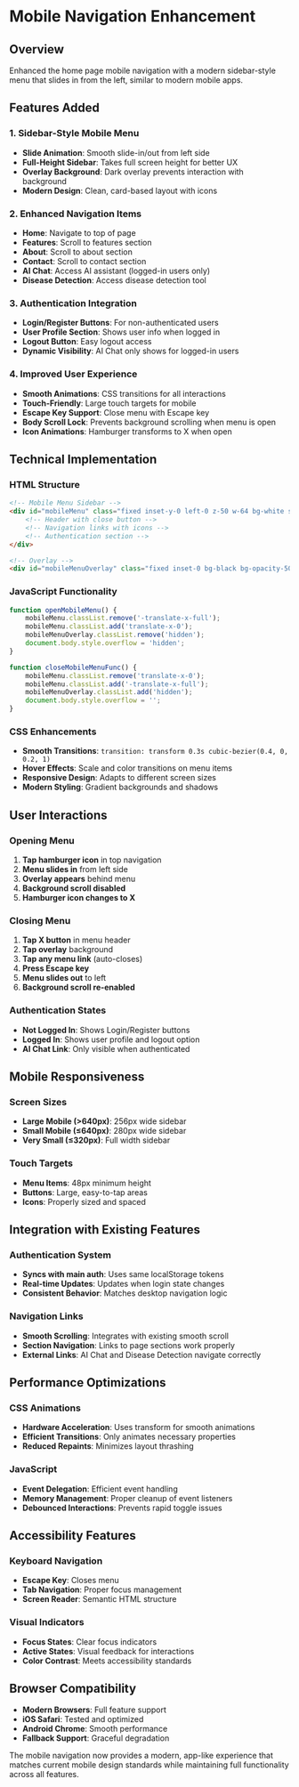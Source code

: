 # Mobile Navigation Enhancement

## Overview
Enhanced the home page mobile navigation with a modern sidebar-style menu that slides in from the left, similar to modern mobile apps.

## Features Added

### 1. **Sidebar-Style Mobile Menu**
- **Slide Animation**: Smooth slide-in/out from left side
- **Full-Height Sidebar**: Takes full screen height for better UX
- **Overlay Background**: Dark overlay prevents interaction with background
- **Modern Design**: Clean, card-based layout with icons

### 2. **Enhanced Navigation Items**
- **Home**: Navigate to top of page
- **Features**: Scroll to features section
- **About**: Scroll to about section  
- **Contact**: Scroll to contact section
- **AI Chat**: Access AI assistant (logged-in users only)
- **Disease Detection**: Access disease detection tool

### 3. **Authentication Integration**
- **Login/Register Buttons**: For non-authenticated users
- **User Profile Section**: Shows user info when logged in
- **Logout Button**: Easy logout access
- **Dynamic Visibility**: AI Chat only shows for logged-in users

### 4. **Improved User Experience**
- **Smooth Animations**: CSS transitions for all interactions
- **Touch-Friendly**: Large touch targets for mobile
- **Escape Key Support**: Close menu with Escape key
- **Body Scroll Lock**: Prevents background scrolling when menu is open
- **Icon Animations**: Hamburger transforms to X when open

## Technical Implementation

### HTML Structure
```html
<!-- Mobile Menu Sidebar -->
<div id="mobileMenu" class="fixed inset-y-0 left-0 z-50 w-64 bg-white shadow-xl transform -translate-x-full transition-transform duration-300 ease-in-out md:hidden">
    <!-- Header with close button -->
    <!-- Navigation links with icons -->
    <!-- Authentication section -->
</div>

<!-- Overlay -->
<div id="mobileMenuOverlay" class="fixed inset-0 bg-black bg-opacity-50 z-40 hidden md:hidden"></div>
```

### JavaScript Functionality
```javascript
function openMobileMenu() {
    mobileMenu.classList.remove('-translate-x-full');
    mobileMenu.classList.add('translate-x-0');
    mobileMenuOverlay.classList.remove('hidden');
    document.body.style.overflow = 'hidden';
}

function closeMobileMenuFunc() {
    mobileMenu.classList.remove('translate-x-0');
    mobileMenu.classList.add('-translate-x-full');
    mobileMenuOverlay.classList.add('hidden');
    document.body.style.overflow = '';
}
```

### CSS Enhancements
- **Smooth Transitions**: `transition: transform 0.3s cubic-bezier(0.4, 0, 0.2, 1)`
- **Hover Effects**: Scale and color transitions on menu items
- **Responsive Design**: Adapts to different screen sizes
- **Modern Styling**: Gradient backgrounds and shadows

## User Interactions

### Opening Menu
1. **Tap hamburger icon** in top navigation
2. **Menu slides in** from left side
3. **Overlay appears** behind menu
4. **Background scroll disabled**
5. **Hamburger icon changes to X**

### Closing Menu
1. **Tap X button** in menu header
2. **Tap overlay** background
3. **Tap any menu link** (auto-closes)
4. **Press Escape key**
5. **Menu slides out** to left
6. **Background scroll re-enabled**

### Authentication States
- **Not Logged In**: Shows Login/Register buttons
- **Logged In**: Shows user profile and logout option
- **AI Chat Link**: Only visible when authenticated

## Mobile Responsiveness

### Screen Sizes
- **Large Mobile (>640px)**: 256px wide sidebar
- **Small Mobile (≤640px)**: 280px wide sidebar  
- **Very Small (≤320px)**: Full width sidebar

### Touch Targets
- **Menu Items**: 48px minimum height
- **Buttons**: Large, easy-to-tap areas
- **Icons**: Properly sized and spaced

## Integration with Existing Features

### Authentication System
- **Syncs with main auth**: Uses same localStorage tokens
- **Real-time Updates**: Updates when login state changes
- **Consistent Behavior**: Matches desktop navigation logic

### Navigation Links
- **Smooth Scrolling**: Integrates with existing smooth scroll
- **Section Navigation**: Links to page sections work properly
- **External Links**: AI Chat and Disease Detection navigate correctly

## Performance Optimizations

### CSS Animations
- **Hardware Acceleration**: Uses transform for smooth animations
- **Efficient Transitions**: Only animates necessary properties
- **Reduced Repaints**: Minimizes layout thrashing

### JavaScript
- **Event Delegation**: Efficient event handling
- **Memory Management**: Proper cleanup of event listeners
- **Debounced Interactions**: Prevents rapid toggle issues

## Accessibility Features

### Keyboard Navigation
- **Escape Key**: Closes menu
- **Tab Navigation**: Proper focus management
- **Screen Reader**: Semantic HTML structure

### Visual Indicators
- **Focus States**: Clear focus indicators
- **Active States**: Visual feedback for interactions
- **Color Contrast**: Meets accessibility standards

## Browser Compatibility
- **Modern Browsers**: Full feature support
- **iOS Safari**: Tested and optimized
- **Android Chrome**: Smooth performance
- **Fallback Support**: Graceful degradation

The mobile navigation now provides a modern, app-like experience that matches current mobile design standards while maintaining full functionality across all features.